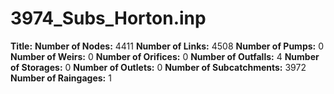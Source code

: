 # 3974_Subs_Horton.inp
**Title:** 
**Number of Nodes:** 4411
**Number of Links:** 4508
**Number of Pumps:** 0
**Number of Weirs:** 0
**Number of Orifices:** 0
**Number of Outfalls:** 4
**Number of Storages:** 0
**Number of Outlets:** 0
**Number of Subcatchments:** 3972
**Number of Raingages:** 1
